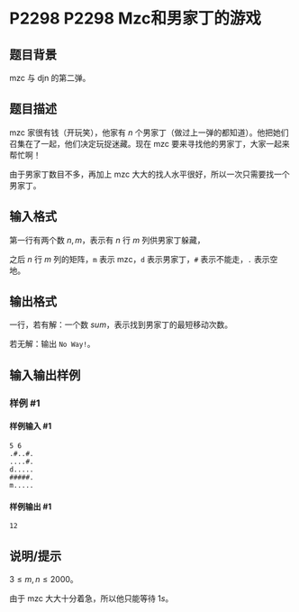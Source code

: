 # P2298 P2298 Mzc和男家丁的游戏

## 题目背景

mzc 与 djn 的第二弹。

## 题目描述

mzc 家很有钱（开玩笑），他家有 $n$ 个男家丁（做过上一弹的都知道）。他把她们召集在了一起，他们决定玩捉迷藏。现在 mzc 要来寻找他的男家丁，大家一起来帮忙啊！

由于男家丁数目不多，再加上 mzc 大大的找人水平很好，所以一次只需要找一个男家丁。


## 输入格式

第一行有两个数 $n,m$，表示有 $n$ 行 $m$ 列供男家丁躲藏，

之后 $n$ 行 $m$ 列的矩阵，`m` 表示 mzc，`d` 表示男家丁，`#` 表示不能走，`.` 表示空地。


## 输出格式

一行，若有解：一个数 $sum$，表示找到男家丁的最短移动次数。

若无解：输出 `No Way!`。

## 输入输出样例

### 样例 #1

#### 样例输入 #1

```
5 6
.#..#.
....#.
d.....
#####.
m.....
```

#### 样例输出 #1

```
12
```

## 说明/提示

$3 \leq m,n \leq 2000$。

由于 mzc 大大十分着急，所以他只能等待 $1s$。
